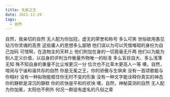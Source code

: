 ```yaml
---
title: 无冕之王
date: 2021-11-29
tags:
  - 自然
---
```


自然，我亲切的自然
无人配为你加冠，虚无的荣誉和称号<!--more-->
多么可笑
世俗欲用愚见玷污你灵魂的高贵
这些庸人的思想多么鄙陋
他们误以为可以凭借堆砌的身份为自己加码
可惜啊，在造物主的天秤上
他们附加在身的一切竟毫无斤两
他们以为能为别人定义价值，以自身的评判当作衡量外物唯一的标准
多么盲目自大、多么浅薄无知
殊不知自身的重量不比尘埃更沉一分
位次也不比草木更高人一等
噢，自然，喧闹与宁谧和谐共存的自然
你是无冕之王，你的骄傲与生俱来
没有一首颂歌能与你相衬
没有一种拟物能框住你无时不变的形象
没有一种文字能诠释你真实的神态
你的静默是深沉的静默
你的欢快是平和的欢快
噢，自然，神秘莫测的自然
无人配为你加冕，太阳也不例外
何况一群徒有虚名的凡俗之辈
